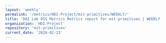 ```yaml
---
layout: 'weekly'
permalink: '/metrics/HDI-Project/mit-primitives/WEEKLY/'
title: 'DAI Lab OSS Metrics Metrics report for mit-primitives | WEEKLY-REPORT-2020-02-23'
organization: 'HDI-Project'
repository: 'mit-primitives'
current_date: '2020-02-23'
---
```

